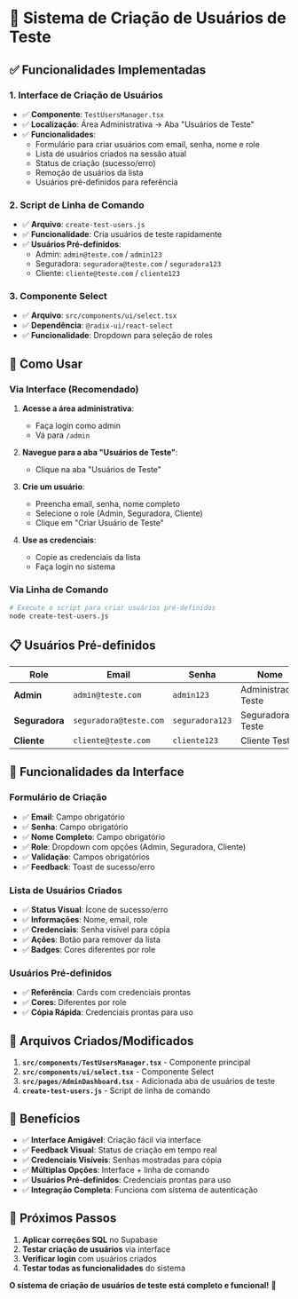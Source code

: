 # 👥 Sistema de Criação de Usuários de Teste

## ✅ **Funcionalidades Implementadas**

### 1. **Interface de Criação de Usuários**
- ✅ **Componente**: `TestUsersManager.tsx`
- ✅ **Localização**: Área Administrativa → Aba "Usuários de Teste"
- ✅ **Funcionalidades**:
  - Formulário para criar usuários com email, senha, nome e role
  - Lista de usuários criados na sessão atual
  - Status de criação (sucesso/erro)
  - Remoção de usuários da lista
  - Usuários pré-definidos para referência

### 2. **Script de Linha de Comando**
- ✅ **Arquivo**: `create-test-users.js`
- ✅ **Funcionalidade**: Cria usuários de teste rapidamente
- ✅ **Usuários Pré-definidos**:
  - Admin: `admin@teste.com` / `admin123`
  - Seguradora: `seguradora@teste.com` / `seguradora123`
  - Cliente: `cliente@teste.com` / `cliente123`

### 3. **Componente Select**
- ✅ **Arquivo**: `src/components/ui/select.tsx`
- ✅ **Dependência**: `@radix-ui/react-select`
- ✅ **Funcionalidade**: Dropdown para seleção de roles

## 🚀 **Como Usar**

### **Via Interface (Recomendado)**

1. **Acesse a área administrativa**:
   - Faça login como admin
   - Vá para `/admin`

2. **Navegue para a aba "Usuários de Teste"**:
   - Clique na aba "Usuários de Teste"

3. **Crie um usuário**:
   - Preencha email, senha, nome completo
   - Selecione o role (Admin, Seguradora, Cliente)
   - Clique em "Criar Usuário de Teste"

4. **Use as credenciais**:
   - Copie as credenciais da lista
   - Faça login no sistema

### **Via Linha de Comando**

```bash
# Execute o script para criar usuários pré-definidos
node create-test-users.js
```

## 📋 **Usuários Pré-definidos**

| Role | Email | Senha | Nome |
|------|-------|-------|------|
| **Admin** | `admin@teste.com` | `admin123` | Administrador Teste |
| **Seguradora** | `seguradora@teste.com` | `seguradora123` | Seguradora Teste |
| **Cliente** | `cliente@teste.com` | `cliente123` | Cliente Teste |

## 🎯 **Funcionalidades da Interface**

### **Formulário de Criação**
- ✅ **Email**: Campo obrigatório
- ✅ **Senha**: Campo obrigatório
- ✅ **Nome Completo**: Campo obrigatório
- ✅ **Role**: Dropdown com opções (Admin, Seguradora, Cliente)
- ✅ **Validação**: Campos obrigatórios
- ✅ **Feedback**: Toast de sucesso/erro

### **Lista de Usuários Criados**
- ✅ **Status Visual**: Ícone de sucesso/erro
- ✅ **Informações**: Nome, email, role
- ✅ **Credenciais**: Senha visível para cópia
- ✅ **Ações**: Botão para remover da lista
- ✅ **Badges**: Cores diferentes por role

### **Usuários Pré-definidos**
- ✅ **Referência**: Cards com credenciais prontas
- ✅ **Cores**: Diferentes por role
- ✅ **Cópia Rápida**: Credenciais prontas para uso

## 🔧 **Arquivos Criados/Modificados**

1. **`src/components/TestUsersManager.tsx`** - Componente principal
2. **`src/components/ui/select.tsx`** - Componente Select
3. **`src/pages/AdminDashboard.tsx`** - Adicionada aba de usuários de teste
4. **`create-test-users.js`** - Script de linha de comando

## 🎉 **Benefícios**

- ✅ **Interface Amigável**: Criação fácil via interface
- ✅ **Feedback Visual**: Status de criação em tempo real
- ✅ **Credenciais Visíveis**: Senhas mostradas para cópia
- ✅ **Múltiplas Opções**: Interface + linha de comando
- ✅ **Usuários Pré-definidos**: Credenciais prontas para uso
- ✅ **Integração Completa**: Funciona com sistema de autenticação

## 🚀 **Próximos Passos**

1. **Aplicar correções SQL** no Supabase
2. **Testar criação de usuários** via interface
3. **Verificar login** com usuários criados
4. **Testar todas as funcionalidades** do sistema

**O sistema de criação de usuários de teste está completo e funcional!** 🎉
